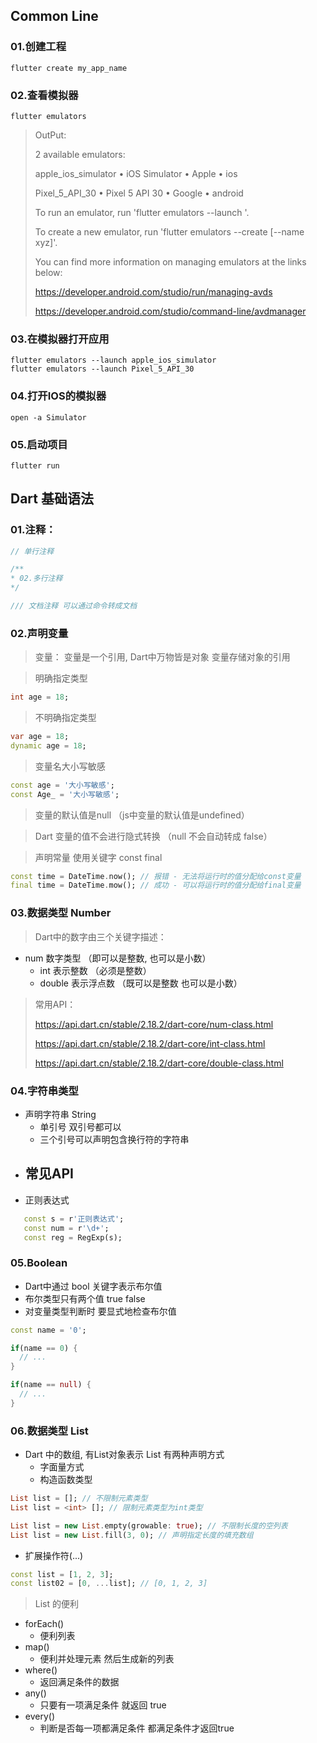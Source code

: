 ## Common Line

### 01.创建工程

```shell
flutter create my_app_name
```

### 02.查看模拟器
```shell
flutter emulators
```
> OutPut:
> 
> 2 available emulators:
> 
> apple_ios_simulator • iOS Simulator  • Apple  • ios
> 
> Pixel_5_API_30      • Pixel 5 API 30 • Google • android
> 
> To run an emulator, run 'flutter emulators --launch <emulator id>'.
> 
> To create a new emulator, run 'flutter emulators --create [--name xyz]'.
> 
> You can find more information on managing emulators at the links below:
> 
> https://developer.android.com/studio/run/managing-avds
> 
> https://developer.android.com/studio/command-line/avdmanager

### 03.在模拟器打开应用
```shell
flutter emulators --launch apple_ios_simulator
flutter emulators --launch Pixel_5_API_30
```

### 04.打开IOS的模拟器

```shell
open -a Simulator
```

### 05.启动项目
```shell
flutter run
```

## Dart 基础语法
### 01.注释：

```dart
// 单行注释

/**
* 02.多行注释
*/

/// 文档注释 可以通过命令转成文档
```

### 02.声明变量
> 变量： 变量是一个引用, Dart中万物皆是对象 变量存储对象的引用

> 明确指定类型
```dart
int age = 18;
```

> 不明确指定类型
```dart
var age = 18; 
dynamic age = 18;
```

> 变量名大小写敏感

```dart
const age = '大小写敏感';
const Age_ = '大小写敏感';
```

> 变量的默认值是null （js中变量的默认值是undefined）

> Dart 变量的值不会进行隐式转换 （null 不会自动转成 false）

> 声明常量 使用关键字 const final

```dart
const time = DateTime.now(); // 报错 - 无法将运行时的值分配给const变量
final time = DateTime.mow(); // 成功 - 可以将运行时的值分配给final变量
```

### 03.数据类型 Number

> Dart中的数字由三个关键字描述：
 - num 数字类型 （即可以是整数, 也可以是小数）
    - int 表示整数 （必须是整数）
    - double 表示浮点数 （既可以是整数 也可以是小数）

> 常用API：
> 
> https://api.dart.cn/stable/2.18.2/dart-core/num-class.html
> 
> https://api.dart.cn/stable/2.18.2/dart-core/int-class.html
> 
> https://api.dart.cn/stable/2.18.2/dart-core/double-class.html


### 04.字符串类型

- 声明字符串 String
   - 单引号 双引号都可以 
   - 三个引号可以声明包含换行符的字符串
- 常见API
   - 
- 正则表达式
```dart
   const s = r'正则表达式';
   const num = r'\d+'; 
   const reg = RegExp(s);
```
  

### 05.Boolean

- Dart中通过 bool 关键字表示布尔值
- 布尔类型只有两个值 true false
- 对变量类型判断时 要显式地检查布尔值

```dart
const name = '0';

if(name == 0) {
  // ...
}

if(name == null) {
  // ...
}
```

### 06.数据类型 List
- Dart 中的数组, 有List对象表示 List 有两种声明方式
    - 字面量方式
    - 构造函数类型

```dart
List list = []; // 不限制元素类型
List list = <int> []; // 限制元素类型为int类型
```

```dart
List list = new List.empty(growable: true); // 不限制长度的空列表
List list = new List.fill(3, 0); // 声明指定长度的填充数组
```

- 扩展操作符(...)

```dart
const list = [1, 2, 3];
const list02 = [0, ...list]; // [0, 1, 2, 3]
```
> List 的便利
 - forEach()
    - 便利列表
 - map()
   - 便利并处理元素 然后生成新的列表
 - where()
    - 返回满足条件的数据
 - any() 
   - 只要有一项满足条件 就返回 true
 - every() 
   - 判断是否每一项都满足条件 都满足条件才返回true

